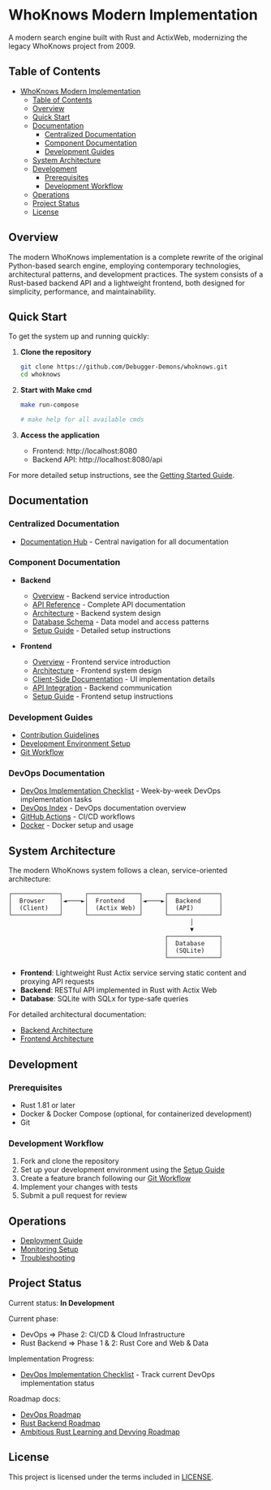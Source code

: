 # WhoKnows Modern Implementation

A modern search engine built with Rust and ActixWeb, modernizing the legacy WhoKnows project from 2009.

## Table of Contents

- [WhoKnows Modern Implementation](#whoknows-modern-implementation)
  - [Table of Contents](#table-of-contents)
  - [Overview](#overview)
  - [Quick Start](#quick-start)
  - [Documentation](#documentation)
    - [Centralized Documentation](#centralized-documentation)
    - [Component Documentation](#component-documentation)
    - [Development Guides](#development-guides)
  - [System Architecture](#system-architecture)
  - [Development](#development)
    - [Prerequisites](#prerequisites)
    - [Development Workflow](#development-workflow)
  - [Operations](#operations)
  - [Project Status](#project-status)
  - [License](#license)

## Overview

The modern WhoKnows implementation is a complete rewrite of the original Python-based search engine, employing contemporary technologies, architectural patterns, and development practices. The system consists of a Rust-based backend API and a lightweight frontend, both designed for simplicity, performance, and maintainability.

## Quick Start

To get the system up and running quickly:

1. **Clone the repository**
   ```bash
   git clone https://github.com/Debugger-Demons/whoknows.git
   cd whoknows
   ```

2. **Start with Make cmd**
   ```bash
   make run-compose

   # make help for all available cmds
   ```

3. **Access the application**
   - Frontend: http://localhost:8080
   - Backend API: http://localhost:8080/api

For more detailed setup instructions, see the [Getting Started Guide](docs/Getting-Started.md).

## Documentation

### Centralized Documentation
- [Documentation Hub](docs/index.md) - Central navigation for all documentation

### Component Documentation
- **Backend**
  - [Overview](backend/README.md) - Backend service introduction
  - [API Reference](backend/docs/api.md) - Complete API documentation
  - [Architecture](backend/docs/architecture.md) - Backend system design
  - [Database Schema](backend/docs/database.md) - Data model and access patterns
  - [Setup Guide](backend/docs/setup.md) - Detailed setup instructions

- **Frontend**
  - [Overview](frontend/README.md) - Frontend service introduction
  - [Architecture](frontend/docs/architecture.md) - Frontend system design
  - [Client-Side Documentation](frontend/docs/client-side.md) - UI implementation details
  - [API Integration](frontend/docs/proxy-middleware.md) - Backend communication
  - [Setup Guide](frontend/docs/setup.md) - Frontend setup instructions

### Development Guides
- [Contribution Guidelines](docs/development/contributing.md)
- [Development Environment Setup](docs/development/setup.md)
- [Git Workflow](docs/VCS/VCS-Git-flow.md)

### DevOps Documentation
- [DevOps Implementation Checklist](docs/devops-docs/DevOps_Checklist.md) - Week-by-week DevOps implementation tasks
- [DevOps Index](docs/devops/index.md) - DevOps documentation overview
- [GitHub Actions](docs/devops/github-actions.md) - CI/CD workflows
- [Docker](docs/devops/docker.md) - Docker setup and usage

## System Architecture

The modern WhoKnows system follows a clean, service-oriented architecture:

```
┌─────────────┐      ┌──────────────┐      ┌──────────────┐
│  Browser    │◄────►│  Frontend    │◄────►│  Backend     │
│  (Client)   │      │  (Actix Web) │      │  (API)       │
└─────────────┘      └──────────────┘      └──────────────┘
                                                  │
                                                  ▼
                                           ┌──────────────┐
                                           │  Database    │
                                           │  (SQLite)    │
                                           └──────────────┘
```

- **Frontend**: Lightweight Rust Actix service serving static content and proxying API requests
- **Backend**: RESTful API implemented in Rust with Actix Web
- **Database**: SQLite with SQLx for type-safe queries

For detailed architectural documentation:
- [Backend Architecture](backend/docs/architecture.md)
- [Frontend Architecture](frontend/docs/architecture.md)

## Development

### Prerequisites
- Rust 1.81 or later
- Docker & Docker Compose (optional, for containerized development)
- Git

### Development Workflow
1. Fork and clone the repository
2. Set up your development environment using the [Setup Guide](docs/development/setup.md)
3. Create a feature branch following our [Git Workflow](docs/VCS/VCS-Git-flow.md)
4. Implement your changes with tests
5. Submit a pull request for review

## Operations

- [Deployment Guide](docs/operations/deployment.md)
- [Monitoring Setup](docs/devops-docs/monitoring/setup.md)
- [Troubleshooting](docs/operations/troubleshooting.md)

## Project Status

Current status: **In Development**

Current phase:
- DevOps => Phase 2: CI/CD & Cloud Infrastructure
- Rust Backend => Phase 1 & 2: Rust Core and Web & Data

Implementation Progress:
- [DevOps Implementation Checklist](docs/devops-docs/DevOps_Checklist.md) - Track current DevOps implementation status

Roadmap docs:
- [DevOps Roadmap](docs/development/roadmap.DevOps.md)
- [Rust Backend Roadmap](docs/development/roadmap.Rust_Devving.md)
- [Ambitious Rust Learning and Devving Roadmap](docs/development/roadmap.Rust_Devving.ambitious.md)

## License

This project is licensed under the terms included in [LICENSE](LICENSE).
